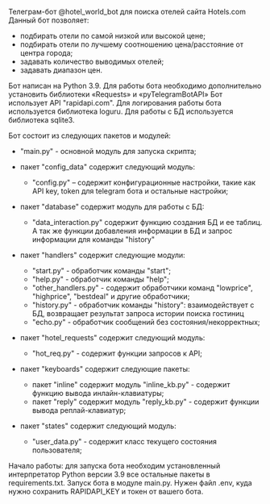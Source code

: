 Телеграм-бот @hotel_world_bot для поиска отелей сайта Hotels.com
Данный бот позволяет:

- подбирать отели по самой низкой или высокой цене;
- подбирать отели по лучшему соотношению цена/расстояние от центра города;
- задавать количество выводимых отелей;
- задавать диапазон цен.

Бот написан на Python 3.9. Для работы бота необходимо дополнительно установить библиотеки «Requests» и «pyTelegramBotAPI» Бот использует API "rapidapi.com". Для логирования работы бота используется библиотека loguru. Для работы с БД используется библиотека sqlite3.

Бот состоит из следующих пакетов и модулей:

- "main.py" - основной модуль для запуска скрипта;
- пакет "config_data" содержит следующий модуль:
    - "config.py" – содержит конфигурационные настройки, такие как API key, token для telegram бота и остальные настройки;

- пакет "database" содержит модуль для работы с БД:
    - "data_interaction.py" содержит функцию создания БД и ее таблиц. А так же функции добавления информации в БД и запрос информации для команды "history"
- пакет "handlers" содержит следующие модули:
    - "start.py" - обработчик команды "start";
    - "help.py" - обработчик команды "help";
    - "other_handlers.py" - содержит обработчики команд "lowprice", "highprice", "bestdeal" и другие обработчики;
    - "history.py" - обработчик команды "history": взаимодействует с БД, возвращает результат запроса истории поиска гостиниц
    - "echo.py" - обработчик сообщений без состояния/некорректных;

- пакет "hotel_requests" содержит следующий модуль:
    - "hot_req.py" - содержит функции запросов к API;

- пакет "keyboards" содержит следующие пакеты:
    - пакет "inline" содержит модуль "inline_kb.py" - содержит функцию вывода инлайн-клавиатуры;
    - пакет "reply" содержит модуль "reply_kb.py" - содержит функции вывода реплай-клавиатур;

- пакет "states" содержит следующий модуль:
    - "user_data.py" - содержит класс текущего состояния пользователя;

Начало работы: для запуска бота необходим установленный интерпретатор Python версии 3.9 все остальные пакеты в requirements.txt. Запуск бота в модуле main.py. Нужен файл .env, куда нужно сохранить RAPIDAPI_KEY и токен от вашего бота.

